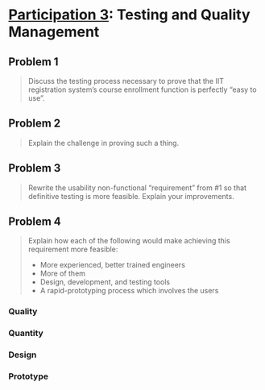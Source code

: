 # [Participation 3](https://github.com/hendraanggrian/IIT-CS487/blob/assets/lect4.pdf): Testing and Quality Management

## Problem 1

> Discuss the testing process necessary to prove that the IIT registration
  system’s course enrollment function is perfectly “easy to use”.

## Problem 2

> Explain the challenge in proving such a thing.

## Problem 3

> Rewrite the usability non-functional “requirement” from #1 so that definitive
  testing is more feasible. Explain your improvements.

## Problem 4

> Explain how each of the following would make achieving this requirement more
  feasible:
>
> - More experienced, better trained engineers
> - More of them
> - Design, development, and testing tools
> - A rapid-prototyping process which involves the users

### Quality

### Quantity

### Design

### Prototype
